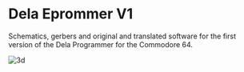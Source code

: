 # Dela Eprommer V1
 Schematics, gerbers and original and translated software for the first version of the Dela Programmer for the Commodore 64.

![3d](https://github.com/BDelectrics/Dela-Eprommer-V1/assets/170223093/6cb0ce12-665c-4710-bc90-bf06d1432c04)
